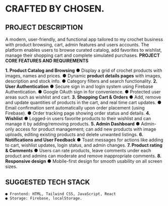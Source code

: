 # CRAFTED BY CHOSEN.

## PROJECT DESCRIPTION

A modern, user-friendly, and  functional app tailored to my crochet business with product browsing, cart, admin
features and users accounts. The platform enables users to browse curated catalog, add favorites to wishlist, manage their shopping cart and complete simulated purchases.
**PROJECT CORE FEATURES AND REQUIREMENTS**

**1. Product Catalog and Browsing**
    ● Display a grid of crochet products with images, names and prices.
    ● Dynamic **product details pages** with images, description and stock info.
    ● Category filters and search functionality.
**2. User Authentication**
    ● Secure sign in and login system using Firebase Authentication.
    ● Google OAuth sign in for convenience.
    ● Protected user areas such as wishlist and cart.
**3. Shopping Cart & Orders**
    ● Add, remove and update quantities of products in the cart, and real time cart
       updates.
    ● Email confirmation sent automatically upon order placement (using Firebase).
    ● Order tracking page showing order status and details.
**4. Wishlist**
    ● Logged-in users favorite products to their wishlist and can manage it by
       adding/removing products.
**5. Admin Dashboard**
    ● Admin-only access for product management; can add new products with image
       uploads, editing existing products and delete unwanted listings.
**6. Notifications and User Feedback**
    ● Toast messages for actions like adding to cart, wishlist updates, login status, and
       admin changes.
**7. Product rating & Comments**
    ● Users can rate products, leave comments under each product and admins can
       moderate and remove inappropriate comments.
**8. Responsive design**
    ● Mobile-first design for smooth usability on all screen sizes.


## SUGGESTED TECH STACK

```
● Frontend: HTML, Tailwind CSS, JavaScript, React
● Storage: Firebase, localStorage.
```

